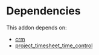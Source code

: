 # Dependencies

This addon depends on:

- [crm](https://github.com/bringout/oca-ocb-crm)
- [project_timesheet_time_control](https://github.com/bringout/oca-workflow-process)
